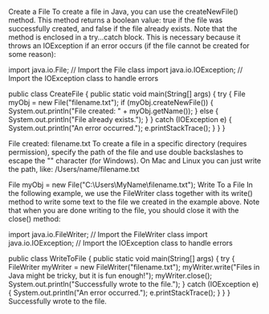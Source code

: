 Create a File
To create a file in Java, you can use the createNewFile() method. This method returns a boolean value: true if the file was successfully created, and false if the file already exists. Note that the method is enclosed in a try...catch block. This is necessary because it throws an IOException if an error occurs (if the file cannot be created for some reason):

import java.io.File;  // Import the File class
import java.io.IOException;  // Import the IOException class to handle errors

public class CreateFile {
  public static void main(String[] args) {
    try {
      File myObj = new File("filename.txt");
      if (myObj.createNewFile()) {
        System.out.println("File created: " + myObj.getName());
      } else {
        System.out.println("File already exists.");
      }
    } catch (IOException e) {
      System.out.println("An error occurred.");
      e.printStackTrace();
    }
  }
}

File created: filename.txt
To create a file in a specific directory (requires permission), specify the path of the file and use double backslashes to escape the "" character (for Windows). On Mac and Linux you can just write the path, like: /Users/name/filename.txt

File myObj = new File("C:\\Users\\MyName\\filename.txt");
Write To a File
In the following example, we use the FileWriter class together with its write() method to write some text to the file we created in the example above. Note that when you are done writing to the file, you should close it with the close() method:

import java.io.FileWriter;   // Import the FileWriter class
import java.io.IOException;  // Import the IOException class to handle errors

public class WriteToFile {
  public static void main(String[] args) {
    try {
      FileWriter myWriter = new FileWriter("filename.txt");
      myWriter.write("Files in Java might be tricky, but it is fun enough!");
      myWriter.close();
      System.out.println("Successfully wrote to the file.");
    } catch (IOException e) {
      System.out.println("An error occurred.");
      e.printStackTrace();
    }
  }
}
Successfully wrote to the file.